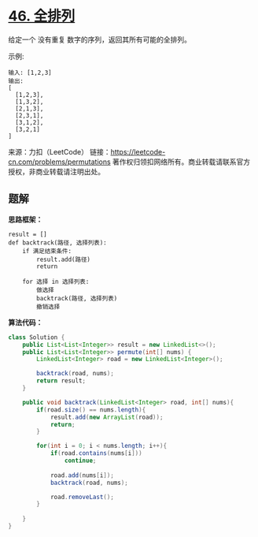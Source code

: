 # [46. 全排列](https://leetcode-cn.com/problems/permutations/)

给定一个 没有重复 数字的序列，返回其所有可能的全排列。

示例:

```
输入: [1,2,3]
输出:
[
  [1,2,3],
  [1,3,2],
  [2,1,3],
  [2,3,1],
  [3,1,2],
  [3,2,1]
]
```

来源：力扣（LeetCode）
链接：https://leetcode-cn.com/problems/permutations
著作权归领扣网络所有。商业转载请联系官方授权，非商业转载请注明出处。



## 题解

**思路框架：**

```
result = []
def backtrack(路径, 选择列表):
    if 满足结束条件:
        result.add(路径)
        return

    for 选择 in 选择列表:
        做选择
        backtrack(路径, 选择列表)
        撤销选择
```

**算法代码：**

```java
class Solution {
    public List<List<Integer>> result = new LinkedList<>();
    public List<List<Integer>> permute(int[] nums) {
        LinkedList<Integer> road = new LinkedList<Integer>();

        backtrack(road, nums);
        return result;
    }

    public void backtrack(LinkedList<Integer> road, int[] nums){
        if(road.size() == nums.length){
            result.add(new ArrayList(road));
            return;
        }

        for(int i = 0; i < nums.length; i++){
            if(road.contains(nums[i]))
                continue;
                    
            road.add(nums[i]);
            backtrack(road, nums);

            road.removeLast();
        }
        
    }
}
```

